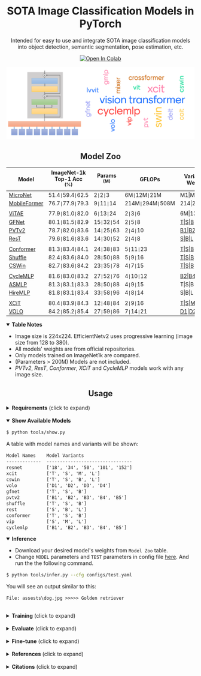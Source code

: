 # <div align="center">SOTA Image Classification Models in PyTorch</div>

<div align="center">
<p>Intended for easy to use and integrate SOTA image classification models into object detection, semantic segmentation, pose estimation, etc.</p>

<a href="https://colab.research.google.com/github/sithu31296/image-classification/blob/main/tutorial.ipynb"><img src="https://colab.research.google.com/assets/colab-badge.svg" alt="Open In Colab"></a>

</div>

![visiontransformer](assests/vit_banner.png)

## <div align="center">Model Zoo</div>

[micronet]: https://arxiv.org/abs/2108.05894v1
[mobileformer]: https://arxiv.org/abs/2108.05895v1

[xcit]: https://arxiv.org/abs/2106.09681
[cswin]: https://arxiv.org/abs/2107.00652v2
[volo]: https://arxiv.org/abs/2106.13112v1
[gfnet]: https://arxiv.org/abs/2107.00645
[pvtv2]: https://arxiv.org/abs/2106.13797
[shuffle]: https://arxiv.org/abs/2106.03650
[conformer]: https://arxiv.org/abs/2105.03889v1
[rest]: https://arxiv.org/abs/2105.13677v3
[vitae]: https://arxiv.org/abs/2106.03348

[cyclemlp]: https://arxiv.org/abs/2107.10224
[asmlp]: https://arxiv.org/abs/2107.08391
[hiremlp]: https://arxiv.org/abs/2108.13341

Model | ImageNet-1k Top-1 Acc <br><sup>(%) | Params <br><sup>(M)  | GFLOPs | Variants & Weights
--- | --- | --- | --- | --- 
[MicroNet][micronet] | 51.4`\|`59.4`\|`62.5 | 2`\|`2`\|`3 | 6M`\|`12M`\|`21M | M1\|M2\|M3
[MobileFormer][mobileformer] | 76.7`\|`77.9`\|`79.3 | 9`\|`11`\|`14 | 214M`\|`294M`\|`508M | 214\|294\|508
||
[ViTAE][vitae] | 77.9`\|`81.0`\|`82.0 | 6`\|`13`\|`24 | 2`\|`3`\|`6 | 6M\|13M\|S
[GFNet][gfnet] | 80.1`\|`81.5`\|`82.9 | 15`\|`32`\|`54 | 2`\|`5`\|`8 | [T][gfnett]\|[S][gfnets]\|[B][gfnetb]
[PVTv2][pvtv2] | 78.7`\|`82.0`\|`83.6 | 14`\|`25`\|`63 | 2`\|`4`\|`10 | [B1][pvt1]\|[B2][pvt2]\|[B4][pvt4]
[ResT][rest] | 79.6`\|`81.6`\|`83.6 | 14`\|`30`\|`52 | 2`\|`4`\|`8 | [S][rests]\|[B][restb]\|[L][restl]
||
[Conformer][conformer] | 81.3`\|`83.4`\|`84.1 | 24`\|`38`\|`83 | 5`\|`11`\|`23 | [T][conformert]\|[S][conformers]\|[B][conformerb]
[Shuffle][shuffle] | 82.4`\|`83.6`\|`84.0 | 28`\|`50`\|`88 | 5`\|`9`\|`16 | [T][shufflet]\|[S][shuffles]\|[B][shuffleb]
[CSWin][cswin] | 82.7`\|`83.6`\|`84.2 | 23`\|`35`\|`78 | 4`\|`7`\|`15 | [T][cswint]\|[S][cswins]\|[B][cswinb]
||
[CycleMLP][cyclemlp] | 81.6`\|`83.0`\|`83.2 | 27`\|`52`\|`76 | 4`\|`10`\|`12 | [B2][cycleb2]\|[B4][cycleb4]\|[B5][cycleb5]
[ASMLP][asmlp] | 81.3`\|`83.1`\|`83.3 | 28`\|`50`\|`88 | 4`\|`9`\|`15 | T\|S\|B
[HireMLP][hiremlp] | 81.8`\|`83.1`\|`83.4 | 33`\|`58`\|`96 | 4`\|`8`\|`14 | S\|B\|L
||
[XCiT][xcit] | 80.4`\|`83.9`\|`84.3 | 12`\|`48`\|`84 | 2`\|`9`\|`16 | [T][xcitt]\|[S][xcits]\|[M][xcitm]
[VOLO][volo] | 84.2`\|`85.2`\|`85.4 | 27`\|`59`\|`86 | 7`\|`14`\|`21 | [D1][volod1]\|[D2][volod2]\|[D3][volod3]

<details open>
  <summary><strong>Table Notes</strong></summary>

* Image size is 224x224. EfficientNetv2 uses progressive learning (image size from 128 to 380).
* All models' weights are from official repositories.
* Only models trained on ImageNet1k are compared. 
* (Parameters > 200M) Models are not included. 
* *PVTv2*, *ResT*, *Conformer*, *XCiT* and *CycleMLP* models work with any image size.

</details>


## <div align="center">Usage</div>

<details>
  <summary><strong>Requirements</strong> (click to expand)</summary>

* python >= 3.6
* torch >= 1.8.1
* torchvision >= 0.9.1

Other requirements can be installed with `pip install -r requirements.txt`.

</details>

<br>
<details open>
  <summary><strong>Show Available Models</strong></summary>

```bash
$ python tools/show.py
```

A table with model names and variants will be shown:

```
Model Names    Model Variants
-------------  --------------------------------
resnet         ['18', '34', '50', '101', '152']
xcit           ['T', 'S', 'M', 'L']
cswin          ['T', 'S', 'B', 'L']
volo           ['D1', 'D2', 'D3', 'D4']
gfnet          ['T', 'S', 'B']
pvtv2          ['B1', 'B2', 'B3', 'B4', 'B5']
shuffle        ['T', 'S', 'B']
rest           ['S', 'B', 'L']
conformer      ['T', 'S', 'B']
vip            ['S', 'M', 'L']
cyclemlp       ['B1', 'B2', 'B3', 'B4', 'B5']
```

</details>

<details open>
  <summary><strong>Inference</strong></summary>

* Download your desired model's weights from `Model Zoo` table.
* Change `MODEL` parameters and `TEST` parameters in config file [here](./configs/test.yaml). And run the the following command.

```bash
$ python tools/infer.py --cfg configs/test.yaml
```

You will see an output similar to this:

```
File: assests\dog.jpg >>>>> Golden retriever
```
</details>

<br>
<details>
  <summary><strong>Training</strong> (click to expand)</summary>

```bash
$ python tools/train.py --cfg configs/train.yaml
```

</details>

<br>
<details>
  <summary><strong>Evaluate</strong> (click to expand)</summary>

```bash
$ python tools/val.py --cfg configs/train.yaml
```

</details>

<br>
<details>
  <summary><strong>Fine-tune</strong> (click to expand)</summary>

Fine-tune on CIFAR-10:

```bash
$ python tools/finetune.py --cfg configs/finetune.yaml
```

</details>

<br>
<details>
  <summary><strong>References</strong> (click to expand)</summary>

* https://github.com/rwightman/pytorch-image-models
* https://github.com/facebookresearch/deit

</details>

<br>
<details>
  <summary><strong>Citations</strong> (click to expand)</summary>

```
@article{zhql2021ResT,
  title={ResT: An Efficient Transformer for Visual Recognition},
  author={Zhang, Qinglong and Yang, Yubin},
  journal={arXiv preprint arXiv:2105.13677v3},
  year={2021}
}

@article{peng2021conformer,
  title={Conformer: Local Features Coupling Global Representations for Visual Recognition}, 
  author={Zhiliang Peng and Wei Huang and Shanzhi Gu and Lingxi Xie and Yaowei Wang and Jianbin Jiao and Qixiang Ye},
  journal={arXiv preprint arXiv:2105.03889},
  year={2021},
}

@misc{dong2021cswin,
  title={CSWin Transformer: A General Vision Transformer Backbone with Cross-Shaped Windows}, 
  author={Xiaoyi Dong and Jianmin Bao and Dongdong Chen and Weiming Zhang and Nenghai Yu and Lu Yuan and Dong Chen and Baining Guo},
  year={2021},
  eprint={2107.00652},
  archivePrefix={arXiv},
  primaryClass={cs.CV}
}

@misc{chen2021cyclemlp,
  title={CycleMLP: A MLP-like Architecture for Dense Prediction}, 
  author={Shoufa Chen and Enze Xie and Chongjian Ge and Ding Liang and Ping Luo},
  year={2021},
  eprint={2107.10224},
  archivePrefix={arXiv},
  primaryClass={cs.CV}
}

@misc{wang2021pvtv2,
  title={PVTv2: Improved Baselines with Pyramid Vision Transformer}, 
  author={Wenhai Wang and Enze Xie and Xiang Li and Deng-Ping Fan and Kaitao Song and Ding Liang and Tong Lu and Ping Luo and Ling Shao},
  year={2021},
  eprint={2106.13797},
  archivePrefix={arXiv},
  primaryClass={cs.CV}
}

@misc{elnouby2021xcit,
  title={XCiT: Cross-Covariance Image Transformers}, 
  author={Alaaeldin El-Nouby and Hugo Touvron and Mathilde Caron and Piotr Bojanowski and Matthijs Douze and Armand Joulin and Ivan Laptev and Natalia Neverova and Gabriel Synnaeve and Jakob Verbeek and Hervé Jegou},
  year={2021},
  eprint={2106.09681},
  archivePrefix={arXiv},
  primaryClass={cs.CV}
}

@misc{yuan2021volo,
  title={VOLO: Vision Outlooker for Visual Recognition}, 
  author={Li Yuan and Qibin Hou and Zihang Jiang and Jiashi Feng and Shuicheng Yan},
  year={2021},
  eprint={2106.13112},
  archivePrefix={arXiv},
  primaryClass={cs.CV}
}

@misc{yan2020micronet,
  title={MicroNet for Efficient Language Modeling}, 
  author={Zhongxia Yan and Hanrui Wang and Demi Guo and Song Han},
  year={2020},
  eprint={2005.07877},
  archivePrefix={arXiv},
  primaryClass={cs.CL}
}

@misc{chen2021mobileformer,
  title={Mobile-Former: Bridging MobileNet and Transformer}, 
  author={Yinpeng Chen and Xiyang Dai and Dongdong Chen and Mengchen Liu and Xiaoyi Dong and Lu Yuan and Zicheng Liu},
  year={2021},
  eprint={2108.05895},
  archivePrefix={arXiv},
  primaryClass={cs.CV}
}

@article{rao2021global,
  title={Global Filter Networks for Image Classification},
  author={Rao, Yongming and Zhao, Wenliang and Zhu, Zheng and Lu, Jiwen and Zhou, Jie},
  journal={arXiv preprint arXiv:2107.00645},
  year={2021}
}

@article{huang2021shuffle,
  title={Shuffle Transformer: Rethinking Spatial Shuffle for Vision Transformer},
  author={Huang, Zilong and Ben, Youcheng and Luo, Guozhong and Cheng, Pei and Yu, Gang and Fu, Bin},
  journal={arXiv preprint arXiv:2106.03650},
  year={2021}
}

@misc{hou2021vision,
  title={Vision Permutator: A Permutable MLP-Like Architecture for Visual Recognition},
  author={Qibin Hou and Zihang Jiang and Li Yuan and Ming-Ming Cheng and Shuicheng Yan and Jiashi Feng},
  year={2021},
  eprint={2106.12368},
  archivePrefix={arXiv},
  primaryClass={cs.CV}
}


```

</details>


[xcitt]: https://dl.fbaipublicfiles.com/xcit/xcit_tiny_24_p16_224_dist.pth
[xcits]: https://dl.fbaipublicfiles.com/xcit/xcit_small_24_p16_224_dist.pth
[xcitm]: https://dl.fbaipublicfiles.com/xcit/xcit_medium_24_p16_224_dist.pth
[cswint]: https://github.com/microsoft/CSWin-Transformer/releases/download/v0.1.0/cswin_tiny_224.pth
[cswins]: https://github.com/microsoft/CSWin-Transformer/releases/download/v0.1.0/cswin_small_224.pth
[cswinb]: https://github.com/microsoft/CSWin-Transformer/releases/download/v0.1.0/cswin_base_224.pth
[volod1]: https://github.com/sail-sg/volo/releases/download/volo_1/d1_224_84.2.pth.tar
[volod2]: https://github.com/sail-sg/volo/releases/download/volo_1/d2_224_85.2.pth.tar
[volod3]: https://github.com/sail-sg/volo/releases/download/volo_1/d3_224_85.4.pth.tar
[rests]: https://drive.google.com/file/d/18YGFK_ZqE_AXZ3cMLyM1Q-OnvWj0WlKZ/view?usp=sharing
[restb]: https://drive.google.com/file/d/1CdjkmikUM8tP6xKPGXXOlWdGJ9heIZqf/view?usp=sharing
[restl]: https://drive.google.com/file/d/1J60OCXwvlwbNiTwoRj-iLnGaAN9q0-g9/view?usp=sharing
[gfnett]: https://drive.google.com/file/d/1Nrq5sfHD9RklCMl6WkcVrAWI5vSVzwSm/view?usp=sharing
[gfnets]: https://drive.google.com/file/d/1w4d7o1LTBjmSkb5NKzgXBBiwdBOlwiie/view?usp=sharing
[gfnetb]: https://drive.google.com/file/d/1F900_-yPH7GFYfTt60xn4tu5a926DYL0/view?usp=sharing
[pvt1]: https://drive.google.com/file/d/1aM0KFE3f-qIpP3xfhihlULF0-NNuk1m7/view?usp=sharing
[pvt2]: https://drive.google.com/file/d/1snw4TYUCD5z4d3aaId1iBdw-yUKjRmPC/view?usp=sharing
[pvt4]: https://drive.google.com/file/d/1LW-0CFHulqeIxV2cai45t-FyLNKGc5l0/view?usp=sharing
[shufflet]: https://drive.google.com/drive/folders/1goDJtcnxgBAcHhZnNwrgOlG_WBftpmOS?usp=sharing
[shuffles]: https://drive.google.com/drive/folders/1GUBBQyDldY145vDiK-BHqivmpj3K6HK2?usp=sharing
[shuffleb]: https://drive.google.com/drive/folders/1x0biaJRdN4nxLmp_3lQcA_6hO_sDBoUM?usp=sharing
[cycleb2]: https://github.com/ShoufaChen/CycleMLP/releases/download/v0.1/CycleMLP_B2.pth
[cycleb4]: https://github.com/ShoufaChen/CycleMLP/releases/download/v0.1/CycleMLP_B4.pth
[cycleb5]: https://github.com/ShoufaChen/CycleMLP/releases/download/v0.1/CycleMLP_B5.pth
[conformert]: https://drive.google.com/file/d/19SxGhKcWOR5oQSxNUWUM2MGYiaWMrF1z/view?usp=sharing
[conformers]: https://drive.google.com/file/d/1mpOlbLaVxOfEwV4-ha78j_1Ebqzj2B83/view?usp=sharing
[conformerb]: https://drive.google.com/file/d/1oeQ9LSOGKEUaYGu7WTlUGl3KDsQIi0MA/view?usp=sharing
